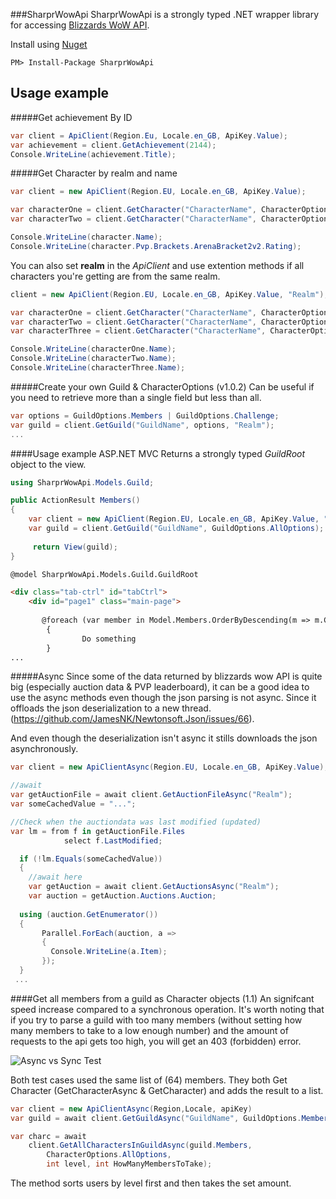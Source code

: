 ###SharprWowApi
SharprWowApi is a strongly typed .NET wrapper library for accessing [Blizzards WoW API](https://dev.battle.net/).

Install using [Nuget](https://www.nuget.org/packages/SharprWowApi/)
````
PM> Install-Package SharprWowApi
````


## Usage example

#####Get achievement By ID

```c#
var client = ApiClient(Region.Eu, Locale.en_GB, ApiKey.Value);
var achievement = client.GetAchievement(2144);
Console.WriteLine(achievement.Title);
```  

#####Get Character by realm and name

```c#
var client = new ApiClient(Region.EU, Locale.en_GB, ApiKey.Value);

var characterOne = client.GetCharacter("CharacterName", CharacterOptions.None, "Realm");
var characterTwo = client.GetCharacter("CharacterName", CharacterOptions.PvP, "Realm");

Console.WriteLine(character.Name);
Console.WriteLine(character.Pvp.Brackets.ArenaBracket2v2.Rating);
```
You can also set __realm__ in the _ApiClient_ and use extention methods if all characters you're getting are from the same realm.

```C#
client = new ApiClient(Region.EU, Locale.en_GB, ApiKey.Value, "Realm");

var characterOne = client.GetCharacter("CharacterName", CharacterOptions.None);
var characterTwo = client.GetCharacter("CharacterName", CharacterOptions.None);
var characterThree = client.GetCharacter("CharacterName", CharacterOptions.None);

Console.WriteLine(characterOne.Name);
Console.WriteLine(characterTwo.Name);
Console.WriteLine(characterThree.Name);
```
#####Create your own Guild & CharacterOptions (v1.0.2)
Can be useful if you need to retrieve more than a single field but less than all.
```C#
var options = GuildOptions.Members | GuildOptions.Challenge;
var guild = client.GetGuild("GuildName", options, "Realm");
...
```
####Usage example ASP.NET MVC
Returns a strongly typed _GuildRoot_ object to the view.
```C#
using SharprWowApi.Models.Guild;

public ActionResult Members()
{
    var client = new ApiClient(Region.EU, Locale.en_GB, ApiKey.Value, "Realm");
    var guild = client.GetGuild("GuildName", GuildOptions.AllOptions);
    
     return View(guild);
}
```
```html
@model SharprWowApi.Models.Guild.GuildRoot

<div class="tab-ctrl" id="tabCtrl">
    <div id="page1" class="main-page">
    
       @foreach (var member in Model.Members.OrderByDescending(m => m.Character.Class))
        {
                Do something
        }
...
```

#####Async
Since some of the data returned by blizzards wow API is quite big (especially auction data & PVP leaderboard), it can be a good idea to use the async methods even though the json parsing is not async. Since it offloads the json deserialization to a new thread.  (https://github.com/JamesNK/Newtonsoft.Json/issues/66). 

And even though the deserialization isn't async it stills downloads the json asynchronously.

```C#
var client = new ApiClientAsync(Region.EU, Locale.en_GB, ApiKey.Value);

//await
var getAuctionFile = await client.GetAuctionFileAsync("Realm");
var someCachedValue = "...";

//Check when the auctiondata was last modified (updated)
var lm = from f in getAuctionFile.Files
            select f.LastModified;

  if (!lm.Equals(someCachedValue))
  {
    //await here
    var getAuction = await client.GetAuctionsAsync("Realm");
    var auction = getAuction.Auctions.Auction;
    
  using (auction.GetEnumerator())
  {
       Parallel.ForEach(auction, a =>
       {
         Console.WriteLine(a.Item);
       });
  }
 ...
```
####Get all members from a guild as Character objects (1.1)
An signifcant speed increase compared to a synchronous operation. It's worth noting that if you try to parse a guild with too many members (without setting how many members to take to a low enough number) and the amount of requests to the api gets too high, you will get an 403 (forbidden) error. 

![Async vs Sync Test](http://i.imgur.com/nuCpGjQ.jpg)

Both test cases used the same list of (64) members. They both Get Character (GetCharacterAsync & GetCharacter) and adds the result to a list.

```C#
var client = new ApiClientAsync(Region,Locale, apiKey)
var guild = await client.GetGuildAsync("GuildName", GuildOptions.Members);

var charc = await 
    client.GetAllCharactersInGuildAsync(guild.Members, 
        CharacterOptions.AllOptions,
        int level, int HowManyMembersToTake);

```
The method sorts users by level first and then takes the set amount.
